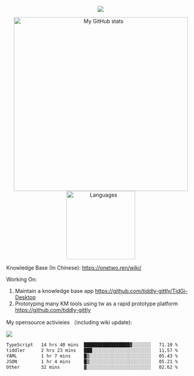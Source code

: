 <a href="https://github.com/linonetwo">
    <p align="center">
        <img src="https://github-profile-trophy.vercel.app/?username=linonetwo&column=7&theme=onedark"/>
    </p>
</a>
<a align="center" href="https://github.com/linonetwo">
  <p align="center">
    <img src="https://github-readme-stats.vercel.app/api?username=linonetwo&show_icons=true&count_private=true" alt="My GitHub stats" width="465"/>
    <img src="https://github-readme-stats.vercel.app/api/top-langs/?username=linonetwo&layout=compact&langs_count=10" alt="Languages" height="183">
  </p>
</a>

Knowledge Base (In Chinese): https://onetwo.ren/wiki/

Working On: 

1. Maintain a knowledge base app https://github.com/tiddly-gittly/TidGi-Desktop
1. Prototyping many KM tools using tw as a rapid prototype platform https://github.com/tiddly-gittly

My opensource activieies （including wiki update):

![](https://visitor-badge.glitch.me/badge?page_id=linonetwo.linonetwo)

<!--START_SECTION:waka-->

```txt
TypeScript   14 hrs 40 mins  █████████████████▓░░░░░░░   71.10 %
tiddler      2 hrs 23 mins   ███░░░░░░░░░░░░░░░░░░░░░░   11.57 %
YAML         1 hr 7 mins     █▒░░░░░░░░░░░░░░░░░░░░░░░   05.43 %
JSON         1 hr 4 mins     █▒░░░░░░░░░░░░░░░░░░░░░░░   05.21 %
Other        32 mins         ▓░░░░░░░░░░░░░░░░░░░░░░░░   02.62 %
```

<!--END_SECTION:waka-->
